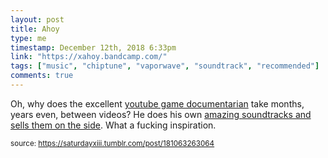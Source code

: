 ```yaml
---
layout: post
title: Ahoy
type: me
timestamp: December 12th, 2018 6:33pm
link: "https://xahoy.bandcamp.com/"
tags: ["music", "chiptune", "vaporwave", "soundtrack", "recommended"]
comments: true
---
```

Oh, why does the excellent [youtube game documentarian](https://www.youtube.com/channel/UCE1jXbVAGJQEORz9nZqb5bQ) take months, years even, between videos?  He does his own [amazing soundtracks and sells them on the side](https://xahoy.bandcamp.com/").  What a fucking inspiration.
  
<small>source: https://saturdayxiii.tumblr.com/post/181063263064</small>
